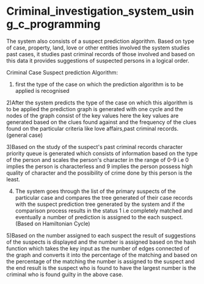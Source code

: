 # Criminal_investigation_system_using_c_programming
The system also consists of a suspect prediction algorithm. 
 Based on type of case, property, land, love or other entities 
 involved the system studies past cases, it studies past criminal 
 records of those involved and based on this data it provides 
 suggestions of suspected persons in a logical order. 
 
 Criminal Case Suspect prediction Algorithm:
 
 1) first the type of the case on which the prediction algorithm is to be applied is recognised
 
2)After the system predicts the type of the case on which this algorithm is to be applied the prediction 
    graph is generated with one cycle and the nodes of the graph consist of the key values here the key values are generated 
    based on the clues found against and the frequency of the clues found on the particular criteria like love affairs,past criminal 
    records.(general case)
 
3)Based on the study of the suspect's past criminal records character priority queue is generated which consists of information based on the type of the
   person and scales the person's character in the range of 0-9 i.e 0 implies the person is characterless and 9 implies the person 
   possess high quality of character and the possibility of crime done by this person is the least.

4) The system goes through the list of the primary suspects of the particular case and compares the tree generated of their case 
  records with the suspect prediction tree generated by the system and if the comparison process results in the status 1 i.e 
  completely matched and eventually a number of prediction is assigned to the each suspect.(Based on Hamiltonian Cycle)
 
5)Based on the number assigned to each suspect the result of suggestions of the suspects is displayed and the number is assigned based
  on the hash function which takes the key input as the number of edges connected of the graph and converts it into the percentage of the matching 
  and based on the percentage of the matching the number is assigned to the suspect and the end result is the suspect who is found to 
  have the largest number is the criminal who is found guilty in the above case.
